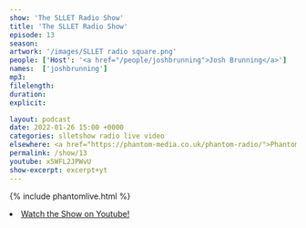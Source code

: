 ```yaml
---
show: 'The SLLET Radio Show'
title: 'The SLLET Radio Show'
episode: 13
season: 
artwork: '/images/SLLET radio square.png'
people: ['Host': '<a href="/people/joshbrunning">Josh Brunning</a>']
names:  ['joshbrunning']
mp3: 
filelength: 
duration: 
explicit: 

layout: podcast
date: 2022-01-26 15:00 +0000
categories: slletshow radio live video
elsewhere: <a href="https://phantom-media.co.uk/phantom-radio/">Phantom Media</a>
permalink: /show/13
youtube: x5WFL2JPWvU
show-excerpt: excerpt+yt
---
```


{% include phantomlive.html %}

<li><a href="https://youtu.be/x5WFL2JPWvU">Watch the Show on Youtube!</a></li>
